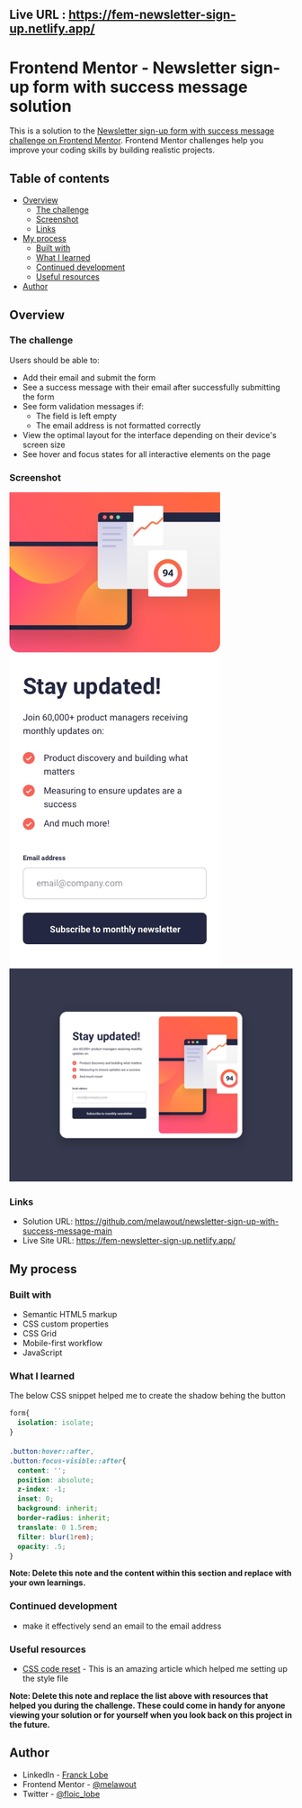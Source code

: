 ## Live URL : https://fem-newsletter-sign-up.netlify.app/

# Frontend Mentor - Newsletter sign-up form with success message solution

This is a solution to the [Newsletter sign-up form with success message challenge on Frontend Mentor](https://www.frontendmentor.io/challenges/newsletter-signup-form-with-success-message-3FC1AZbNrv). Frontend Mentor challenges help you improve your coding skills by building realistic projects. 

## Table of contents

- [Overview](#overview)
  - [The challenge](#the-challenge)
  - [Screenshot](#screenshot)
  - [Links](#links)
- [My process](#my-process)
  - [Built with](#built-with)
  - [What I learned](#what-i-learned)
  - [Continued development](#continued-development)
  - [Useful resources](#useful-resources)
- [Author](#author)

## Overview

### The challenge

Users should be able to:

- Add their email and submit the form
- See a success message with their email after successfully submitting the form
- See form validation messages if:
  - The field is left empty
  - The email address is not formatted correctly
- View the optimal layout for the interface depending on their device's screen size
- See hover and focus states for all interactive elements on the page

### Screenshot

![](./design/mobile-design.jpg)
![](./design/desktop-design.jpg)


### Links

- Solution URL: https://github.com/melawout/newsletter-sign-up-with-success-message-main
- Live Site URL: https://fem-newsletter-sign-up.netlify.app/

## My process

### Built with

- Semantic HTML5 markup
- CSS custom properties
- CSS Grid
- Mobile-first workflow
- JavaScript

### What I learned

The below CSS snippet helped me to create the shadow behing the button

```css
form{
  isolation: isolate;
}

.button:hover::after,
.button:focus-visible::after{
  content: '';
  position: absolute;
  z-index: -1;
  inset: 0;
  background: inherit;
  border-radius: inherit;
  translate: 0 1.5rem;
  filter: blur(1rem);
  opacity: .5;
}
```

**Note: Delete this note and the content within this section and replace with your own learnings.**

### Continued development

- make it effectively send an email to the email address

### Useful resources

- [CSS code reset](https://www.joshwcomeau.com/css/custom-css-reset/) - This is an amazing article which helped me setting up the style file

**Note: Delete this note and replace the list above with resources that helped you during the challenge. These could come in handy for anyone viewing your solution or for yourself when you look back on this project in the future.**

## Author

- LinkedIn - [Franck Lobe](https://www.linkedin.com/in/lobe-loic/)
- Frontend Mentor - [@melawout](https://www.frontendmentor.io/profile/melawout)
- Twitter - [@floic_lobe](https://x.com/floic_lobe)

